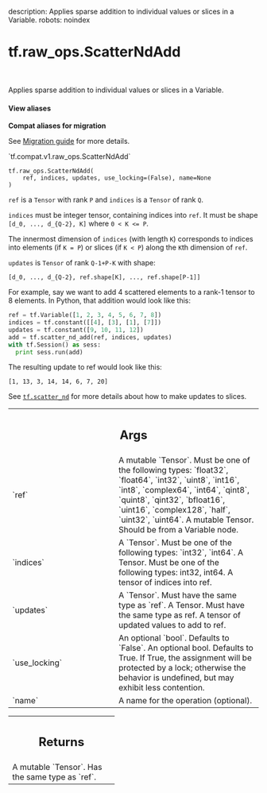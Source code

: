 description: Applies sparse addition to individual values or slices in a Variable.
robots: noindex

# tf.raw_ops.ScatterNdAdd

<!-- Insert buttons and diff -->

<table class="tfo-notebook-buttons tfo-api nocontent" align="left">

</table>



Applies sparse addition to individual values or slices in a Variable.

<section class="expandable">
  <h4 class="showalways">View aliases</h4>
  <p>
<b>Compat aliases for migration</b>
<p>See
<a href="https://www.tensorflow.org/guide/migrate">Migration guide</a> for
more details.</p>
<p>`tf.compat.v1.raw_ops.ScatterNdAdd`</p>
</p>
</section>

<pre class="devsite-click-to-copy prettyprint lang-py tfo-signature-link">
<code>tf.raw_ops.ScatterNdAdd(
    ref, indices, updates, use_locking=(False), name=None
)
</code></pre>



<!-- Placeholder for "Used in" -->

`ref` is a `Tensor` with rank `P` and `indices` is a `Tensor` of rank `Q`.

`indices` must be integer tensor, containing indices into `ref`.
It must be shape `[d_0, ..., d_{Q-2}, K]` where `0 < K <= P`.

The innermost dimension of `indices` (with length `K`) corresponds to
indices into elements (if `K = P`) or slices (if `K < P`) along the `K`th
dimension of `ref`.

`updates` is `Tensor` of rank `Q-1+P-K` with shape:

```
[d_0, ..., d_{Q-2}, ref.shape[K], ..., ref.shape[P-1]]
```

For example, say we want to add 4 scattered elements to a rank-1 tensor to
8 elements. In Python, that addition would look like this:

```python
ref = tf.Variable([1, 2, 3, 4, 5, 6, 7, 8])
indices = tf.constant([[4], [3], [1], [7]])
updates = tf.constant([9, 10, 11, 12])
add = tf.scatter_nd_add(ref, indices, updates)
with tf.Session() as sess:
  print sess.run(add)
```

The resulting update to ref would look like this:

    [1, 13, 3, 14, 14, 6, 7, 20]

See <a href="../../tf/scatter_nd.md"><code>tf.scatter_nd</code></a> for more details about how to make updates to
slices.

<!-- Tabular view -->
 <table class="responsive fixed orange">
<colgroup><col width="214px"><col></colgroup>
<tr><th colspan="2"><h2 class="add-link">Args</h2></th></tr>

<tr>
<td>
`ref`
</td>
<td>
A mutable `Tensor`. Must be one of the following types: `float32`, `float64`, `int32`, `uint8`, `int16`, `int8`, `complex64`, `int64`, `qint8`, `quint8`, `qint32`, `bfloat16`, `uint16`, `complex128`, `half`, `uint32`, `uint64`.
A mutable Tensor. Should be from a Variable node.
</td>
</tr><tr>
<td>
`indices`
</td>
<td>
A `Tensor`. Must be one of the following types: `int32`, `int64`.
A Tensor. Must be one of the following types: int32, int64.
A tensor of indices into ref.
</td>
</tr><tr>
<td>
`updates`
</td>
<td>
A `Tensor`. Must have the same type as `ref`.
A Tensor. Must have the same type as ref. A tensor of updated values
to add to ref.
</td>
</tr><tr>
<td>
`use_locking`
</td>
<td>
An optional `bool`. Defaults to `False`.
An optional bool. Defaults to True. If True, the assignment will
be protected by a lock; otherwise the behavior is undefined,
but may exhibit less contention.
</td>
</tr><tr>
<td>
`name`
</td>
<td>
A name for the operation (optional).
</td>
</tr>
</table>



<!-- Tabular view -->
 <table class="responsive fixed orange">
<colgroup><col width="214px"><col></colgroup>
<tr><th colspan="2"><h2 class="add-link">Returns</h2></th></tr>
<tr class="alt">
<td colspan="2">
A mutable `Tensor`. Has the same type as `ref`.
</td>
</tr>

</table>

